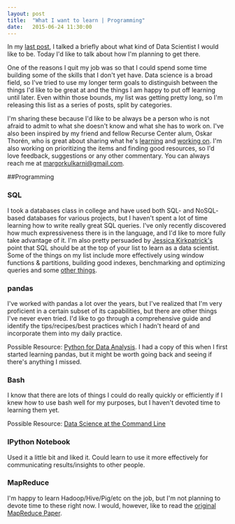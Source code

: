 ```yaml
---
layout: post
title:  "What I want to learn | Programming"
date:   2015-06-24 11:30:00
---
```


In my [last post](http://margorkulkarni.com/2015/06/19/data-science-handyman.html), I talked a briefly about what kind of Data Scientist I would like to be. Today I'd like to talk about how I'm planning to get there. 

One of the reasons I quit my job was so that I could spend some time building some of the skills that I don't yet have. Data science is a broad field, so I've tried to use my longer term goals to distinguish between the things I'd like to be great at and the things I am happy to put off learning until later. Even within those bounds, my list was getting pretty long, so I'm releasing this list as a series of posts, split by categories. 

I'm sharing these because I'd like to be always be a person who is not afraid to admit to what she doesn't know and what she has to work on. I've also been inspired by my friend and fellow Recurse Center alum, Oskar Thorén, who is great about sharing what he's [learning](http://experiments.oskarth.com/) and [working on](http://plan.oskarth.com/list). I'm also working on prioritizing the items and finding good resources, so I'd love feedback, suggestions or any other commentary. You can always reach me at margorkulkarni@gmail.com.

##Programming

### SQL

I took a databases class in college and have used both SQL- and NoSQL- based databases for various projects, but I haven't spent a lot of time learning how to write really great SQL queries. I've only recently discovered how much expressiveness there is in the language, and I'd like to more fully take advantage of it. I'm also pretty persuaded by [Jessica Kirkpatrick's](http://berkeleyjess.blogspot.de/2015/04/what-is-data-scientist.html) point that SQL should be at the top of your list to learn as a data scientist. Some of the things on my list include more effectively using window functions & partitions, building good indexes, benchmarking and optimizing queries and some [other things](http://blog.yhathq.com/posts/sql-for-data-scientists.html).

### pandas

I've worked with pandas a lot over the years, but I've realized that I'm very proficient in a certain subset of its capabilities, but there are other things I've never even tried. I'd like to go through a comprehensive guide and identify the tips/recipes/best practices which I hadn't heard of and incorporate them into my daily practice.

Possible Resource: [Python for Data Analysis](http://shop.oreilly.com/product/0636920023784.do). I had a copy of this when I first started learning pandas, but it might be worth going back and seeing if there's anything I missed.


### Bash
I know that there are lots of things I could do really quickly or efficiently if I knew how to use bash well for my purposes, but I haven't devoted time to learning them yet.

Possible Resource: [Data Science at the Command Line](http://datascienceatthecommandline.com/)

### IPython Notebook

Used it a little bit and liked it. Could learn to use it more effectively for communicating results/insights to other people.

### MapReduce

I'm happy to learn Hadoop/Hive/Pig/etc on the job, but I'm not planning to devote time to these right now. I would, however, like to read the [original MapReduce Paper](http://static.googleusercontent.com/media/research.google.com/en//archive/mapreduce-osdi04.pdf). 



